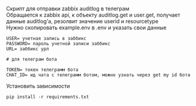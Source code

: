 Скрипт для отправки zabbix auditlog в телеграм \
Обращается к zabbix api, к объекту auditlog.get и user.get, получает данные auditlog'a, резолвит значение userid и resourcetype \
Нужно скопировать example.env в .env и указать свои данные
```commandline
USER= учетная запись в заббикс
PASSWORD= пароль учетной записи заббикс
URL= заббикс урл

# для телеграм бота

TOKEN= токен телеграмм бота 
CHAT_ID= ид чата с телеграмм ботом, можно узнать через get my id бота
```
Установить зависимости 
```
pip install -r requirements.txt
```
